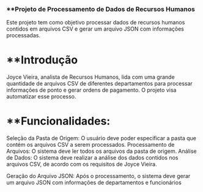 ### **Projeto de Processamento de Dados de Recursos Humanos
Este projeto tem como objetivo processar dados de recursos humanos contidos em arquivos CSV e gerar um arquivo JSON com informações processadas.

# **Introdução
Joyce Vieira, analista de Recursos Humanos, lida com uma grande quantidade de arquivos CSV de diferentes departamentos para processar informações de ponto e gerar ordens de pagamento. O projeto visa automatizar esse processo.


# **Funcionalidades:

Seleção da Pasta de Origem: O usuário deve poder especificar a pasta que contém os arquivos CSV a serem processados.
Processamento de Arquivos: O sistema deve ler todos os arquivos da pasta de origem. 
Análise de Dados: O sistema deve realizar a análise dos dados contidos nos arquivos CSV, de acordo com os requisitos de Joyce Vieira.

Geração do Arquivo JSON: Após o processamento, o sistema deve gerar um arquivo JSON com informações de departamentos e funcionários
